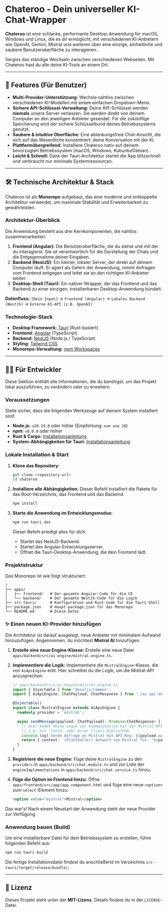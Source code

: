 # Chateroo - Dein universeller KI-Chat-Wrapper

**Chateroo** ist eine schlanke, performante Desktop-Anwendung für macOS, Windows und Linux, die es dir ermöglicht, mit verschiedenen KI-Anbietern wie OpenAI, Gemini, Mistral und weiteren über eine einzige, einheitliche und saubere Benutzeroberfläche zu interagieren.

Vergiss das ständige Wechseln zwischen verschiedenen Webseiten. Mit Chateroo hast du alle deine KI-Tools an einem Ort.

-----

## 🚀 Features (Für Benutzer)

  * **Multi-Provider-Unterstützung:** Wechsle nahtlos zwischen verschiedenen KI-Modellen mit einem einfachen Dropdown-Menü.
  * **Sichere API-Schlüssel-Verwaltung:** Deine API-Schlüssel werden **niemals** unsere Server verlassen. Sie werden direkt von deinem Computer an den jeweiligen Anbieter gesendet. Für die zukünftige Speicherung wird der sichere Schlüsselbund deines Betriebssystems genutzt.
  * **Saubere & intuitive Oberfläche:** Eine ablenkungsfreie Chat-Ansicht, die sich auf das Wesentliche konzentriert: deine Konversation mit der KI.
  * **Plattformübergreifend:** Installiere Chateroo nativ auf deinem bevorzugten Betriebssystem (macOS, Windows, Kubuntu/Debian).
  * **Leicht & Schnell:** Dank der Tauri-Architektur startet die App blitzschnell und verbraucht nur minimale Systemressourcen.

-----

## 🛠️ Technische Architektur & Stack

Chateroo ist als **Monorepo** aufgebaut, das eine moderne und entkoppelte Architektur verwendet, um maximale Stabilität und Erweiterbarkeit zu gewährleisten.

### Architektur-Überblick

Die Anwendung besteht aus drei Kernkomponenten, die nahtlos zusammenarbeiten:

1.  **Frontend (Angular):** Die Benutzeroberfläche, die du siehst und mit der du interagierst. Sie ist verantwortlich für die Darstellung der Chats und die Entgegennahme deiner Eingaben.
2.  **Backend (NestJS):** Ein kleiner, lokaler Server, der direkt auf deinem Computer läuft. Er agiert als Gehirn der Anwendung, nimmt Anfragen vom Frontend entgegen und leitet sie an den richtigen KI-Anbieter weiter.
3.  **Desktop-Shell (Tauri):** Ein nativer Wrapper, der das Frontend und das Backend zu einer einzigen, installierbaren Desktop-Anwendung bündelt.

**Datenfluss:**
`[Dein Input]` -\> `Frontend (Angular)` -\> `Lokales Backend (NestJS)` -\> `Externe KI-API (z.B. OpenAI)`

### Technologie-Stack

  * **Desktop Framework:** [Tauri](https://tauri.app/) (Rust-basiert)
  * **Frontend:** [Angular](https://angular.io/) (TypeScript)
  * **Backend:** [NestJS](https://nestjs.com/) (Node.js / TypeScript)
  * **Styling:** [Tailwind CSS](https://tailwindcss.com/)
  * **Monorepo-Verwaltung:** [npm Workspaces](https://docs.npmjs.com/cli/v7/using-npm/workspaces)

-----

## 👨‍💻 Für Entwickler

Diese Sektion enthält alle Informationen, die du benötigst, um das Projekt lokal auszuführen, zu verändern oder zu erweitern.

### Voraussetzungen

Stelle sicher, dass die folgenden Werkzeuge auf deinem System installiert sind:

  * **Node.js:** `v20.19.0` oder höher (Empfehlung: `nvm use 20`)
  * **npm:** `v8.0.0` oder höher
  * **Rust & Cargo:** [Installationsanleitung](https://www.rust-lang.org/tools/install)
  * **System-Abhängigkeiten für Tauri:** [Installationsanleitung](https://tauri.app/v1/guides/getting-started/prerequisites)

### Lokale Installation & Start

1.  **Klone das Repository:**

    ```bash
    git clone <repository-url>
    cd chateroo
    ```

2.  **Installiere alle Abhängigkeiten:**
    Dieser Befehl installiert die Pakete für das Root-Verzeichnis, das Frontend und das Backend.

    ```bash
    npm install
    ```

3.  **Starte die Anwendung im Entwicklungsmodus:**

    ```bash
    npm run tauri dev
    ```

    Dieser Befehl erledigt alles für dich:

      * Startet das NestJS-Backend.
      * Startet den Angular-Entwicklungsserver.
      * Öffnet die Tauri-Desktop-Anwendung, die dein Frontend lädt.

### Projektstruktur

Das Monorepo ist wie folgt strukturiert:

```
/
├── apps/
│   ├── frontend/   # Der gesamte Angular-Code für die UI
│   └── backend/    # Der gesamte NestJS-Code für die Logik
├── src-tauri/      # Konfiguration und Rust-Code für die Tauri-Shell
├── package.json    # Haupt-package.json für das Monorepo
└── README.md       # Diese Datei
```

### ✨ Einen neuen KI-Provider hinzufügen

Die Architektur ist darauf ausgelegt, neue Anbieter mit minimalem Aufwand hinzuzufügen. Angenommen, du möchtest **Mistral AI** hinzufügen:

1.  **Erstelle eine neue Engine-Klasse:**
    Erstelle eine neue Datei `apps/backend/src/ai-engine/mistral.engine.ts`.

2.  **Implementiere die Logik:**
    Implementiere die `MistralEngine`-Klasse, die von `AiApiEngine` erbt. Hier schreibst du die Logik, um die Mistral-API anzusprechen.

    ```typescript
    // apps/backend/src/ai-engine/mistral.engine.ts
    import { Injectable } from '@nestjs/common';
    import { AiApiEngine, ChatPayload, ChatResponse } from './ai-api-engine.base';

    @Injectable()
    export class MistralEngine extends AiApiEngine {
      readonly provider = 'mistral';

      async sendMessage(payload: ChatPayload): Promise<ChatResponse> {
        // Hier kommt deine Logik zur Kommunikation mit der Mistral-API
        // z.B. mit 'fetch' oder einer Client-Bibliothek
        console.log(`Sende Anfrage an Mistral mit API-Key: ${payload.apiKey}`);
        return { content: `(Platzhalter) Antwort von Mistral für: "${payload.prompt}"` };
      }
    }
    ```

3.  **Registriere die neue Engine:**
    Füge deine `MistralEngine` zu den `providers` in `apps/backend/src/chat.module.ts` und zur Liste der `engineImplementations` in `apps/backend/src/chat.service.ts` hinzu.

4.  **Füge die Option im Frontend hinzu:**
    Öffne `apps/frontend/src/app/app.component.html` und füge eine neue `<option>` zum `select`-Element hinzu:

    ```html
    <option value="mistral">Mistral</option>
    ```

Das war's\! Nach einem Neustart der Anwendung steht der neue Provider zur Verfügung.

### Anwendung bauen (Build)

Um eine installierbare Datei für dein Betriebssystem zu erstellen, führe folgenden Befehl aus:

```bash
npm run tauri build
```

Die fertige Installationsdatei findest du anschließend im Verzeichnis `src-tauri/target/release/bundle/`.

-----

## 📄 Lizenz

Dieses Projekt steht unter der **MIT-Lizenz**. Details findest du in der `LICENSE`-Datei.